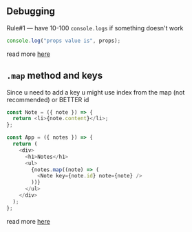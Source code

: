 ## Debugging

Rule#1 — have 10-100 `console.logs` if something doesn't work

```js
console.log("props value is", props);
```

read more [here](https://developer.chrome.com/docs/devtools/javascript)

## `.map` method and keys

Since u need to add a key u might use index from the map (not recommended) or BETTER id

```js
const Note = ({ note }) => {
  return <li>{note.content}</li>;
};

const App = ({ notes }) => {
  return (
    <div>
      <h1>Notes</h1>
      <ul>
        {notes.map((note) => (
          <Note key={note.id} note={note} />
        ))}
      </ul>
    </div>
  );
};
```

read more [here](https://react.dev/learn/preserving-and-resetting-state#option-2-resetting-state-with-a-key)
